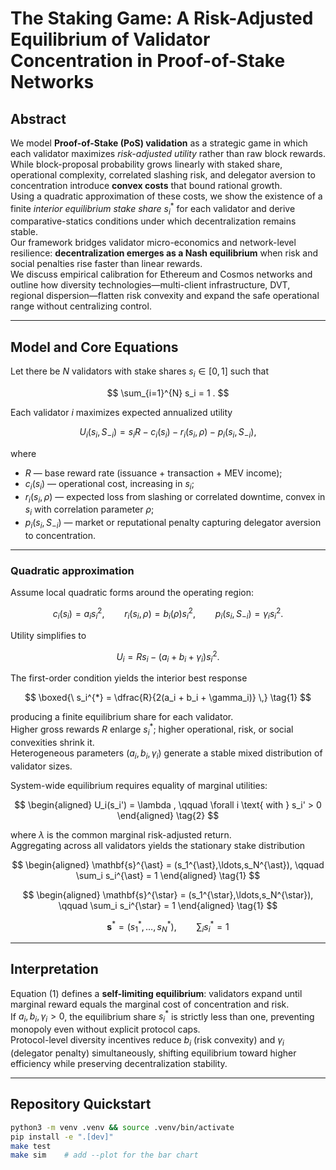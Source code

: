 # The Staking Game: A Risk-Adjusted Equilibrium of Validator Concentration in Proof-of-Stake Networks

## Abstract

We model **Proof-of-Stake (PoS) validation** as a strategic game in which each validator maximizes *risk-adjusted utility* rather than raw block rewards.  
While block-proposal probability grows linearly with staked share, operational complexity, correlated slashing risk, and delegator aversion to concentration introduce **convex costs** that bound rational growth.  
Using a quadratic approximation of these costs, we show the existence of a finite *interior equilibrium stake share* $s_i^{*}$ for each validator and derive comparative-statics conditions under which decentralization remains stable.  
Our framework bridges validator micro-economics and network-level resilience: **decentralization emerges as a Nash equilibrium** when risk and social penalties rise faster than linear rewards.  
We discuss empirical calibration for Ethereum and Cosmos networks and outline how diversity technologies—multi-client infrastructure, DVT, regional dispersion—flatten risk convexity and expand the safe operational range without centralizing control.

---

## Model and Core Equations

Let there be $N$ validators with stake shares $s_i \in [0,1]$ such that  

$$
\sum_{i=1}^{N} s_i = 1 .
$$

Each validator $i$ maximizes expected annualized utility

$$
U_i(s_i,S_{-i}) = s_i R - c_i(s_i) - r_i(s_i,\rho) - p_i(s_i,S_{-i}),
$$

where  

- $R$ — base reward rate (issuance + transaction + MEV income);  
- $c_i(s_i)$ — operational cost, increasing in $s_i$;  
- $r_i(s_i,\rho)$ — expected loss from slashing or correlated downtime, convex in $s_i$ with correlation parameter $\rho$;  
- $p_i(s_i,S_{-i})$ — market or reputational penalty capturing delegator aversion to concentration.

---

### Quadratic approximation

Assume local quadratic forms around the operating region:

$$
c_i(s_i)=a_i s_i^2, \qquad  
r_i(s_i,\rho)=b_i(\rho) s_i^2, \qquad  
p_i(s_i,S_{-i})=\gamma_i s_i^2 .
$$

Utility simplifies to

$$
U_i = R s_i - (a_i + b_i + \gamma_i)s_i^2 .
$$

The first-order condition yields the interior best response

$$
\boxed{\ s_i^{*} = \dfrac{R}{2(a_i + b_i + \gamma_i)} \,} \tag{1}
$$

producing a finite equilibrium share for each validator.  
Higher gross rewards $R$ enlarge $s_i^{*}$; higher operational, risk, or social convexities shrink it.  
Heterogeneous parameters $(a_i,b_i,\gamma_i)$ generate a stable mixed distribution of validator sizes.

System-wide equilibrium requires equality of marginal utilities:

$$
\begin{aligned}
U_i(s_i') = \lambda , \qquad \forall i \text{ with } s_i' > 0
\end{aligned}
\tag{2}
$$

where $\lambda$ is the common marginal risk-adjusted return.  
Aggregating across all validators yields the stationary stake distribution  

$$
\begin{aligned}
\mathbf{s}^{\ast} = (s_1^{\ast},\ldots,s_N^{\ast}), \qquad
\sum_i s_i^{\ast} = 1
\end{aligned}
\tag{1}
$$

$$
\begin{aligned}
\mathbf{s}^{\star} = (s_1^{\star},\ldots,s_N^{\star}), \qquad
\sum_i s_i^{\star} = 1
\end{aligned}
\tag{1}
$$

$$
\mathbf{s}^{\ast} = (s_1^{\ast},\ldots,s_N^{\ast}), \qquad \sum_i s_i^{\ast} = 1 \tag{1}
$$

---

## Interpretation

Equation (1) defines a **self-limiting equilibrium**: validators expand until marginal reward equals the marginal cost of concentration and risk.  
If $a_i,b_i,\gamma_i>0$, the equilibrium share $s_i^{*}$ is strictly less than one, preventing monopoly even without explicit protocol caps.  
Protocol-level diversity incentives reduce $b_i$ (risk convexity) and $\gamma_i$ (delegator penalty) simultaneously, shifting equilibrium toward higher efficiency while preserving decentralization stability.

---

## Repository Quickstart

```bash
python3 -m venv .venv && source .venv/bin/activate
pip install -e ".[dev]"
make test
make sim    # add --plot for the bar chart

